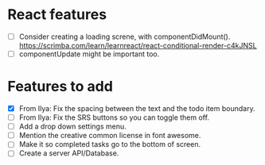 # React features

 - [ ] Consider creating a loading screne, with componentDidMount(). https://scrimba.com/learn/learnreact/react-conditional-render-c4kJNSL
 - [ ] componentUpdate might be important too.

# Features to add

  - [x] From Ilya: Fix the spacing between the text and the todo item boundary.
  - [ ] From Ilya: Fix the SRS buttons so you can toggle them off.
  - [ ] Add a drop down settings menu.
  - [ ] Mention the creative common license in font awesome.
  - [ ] Make it so completed tasks go to the bottom of screen.
  - [ ] Create a server API/Database.
